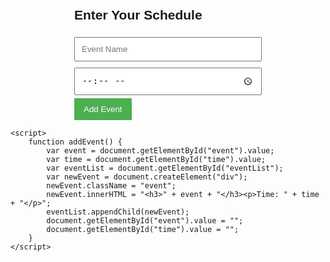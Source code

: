 
<html lang="en">
<head>
    <meta charset="UTF-8">
    <meta name="viewport" content="width=device-width, initial-scale=1.0">
    <title>Interactive Schedule</title>
    <style>
        body {
            font-family: Arial, sans-serif;
            display: flex;
            flex-direction: column;
            align-items: center;
            margin-top: 50px;
        }
        .schedule {
            width: 300px;
        }
        input[type="text"], input[type="time"] {
            width: 100%;
            padding: 10px;
            margin: 5px 0;
        }
        button {
            background-color: #4CAF50;
            color: white;
            padding: 10px 15px;
            border: none;
            cursor: pointer;
        }
        button:hover {
            background-color: #45a049;
        }
        .event {
            margin-top: 20px;
        }
    </style>
</head>
<body>
    <div class="schedule">
        <h2>Enter Your Schedule</h2>
        <input type="text" id="event" placeholder="Event Name">
        <input type="time" id="time" name="appt" placeholder="Select Time">
        <button onclick="addEvent()">Add Event</button>
        <div id="eventList"></div>
    </div>

    <script>
        function addEvent() {
            var event = document.getElementById("event").value;
            var time = document.getElementById("time").value;
            var eventList = document.getElementById("eventList");
            var newEvent = document.createElement("div");
            newEvent.className = "event";
            newEvent.innerHTML = "<h3>" + event + "</h3><p>Time: " + time + "</p>";
            eventList.appendChild(newEvent);
            document.getElementById("event").value = "";
            document.getElementById("time").value = "";
        }
    </script>
</body>
</html>
